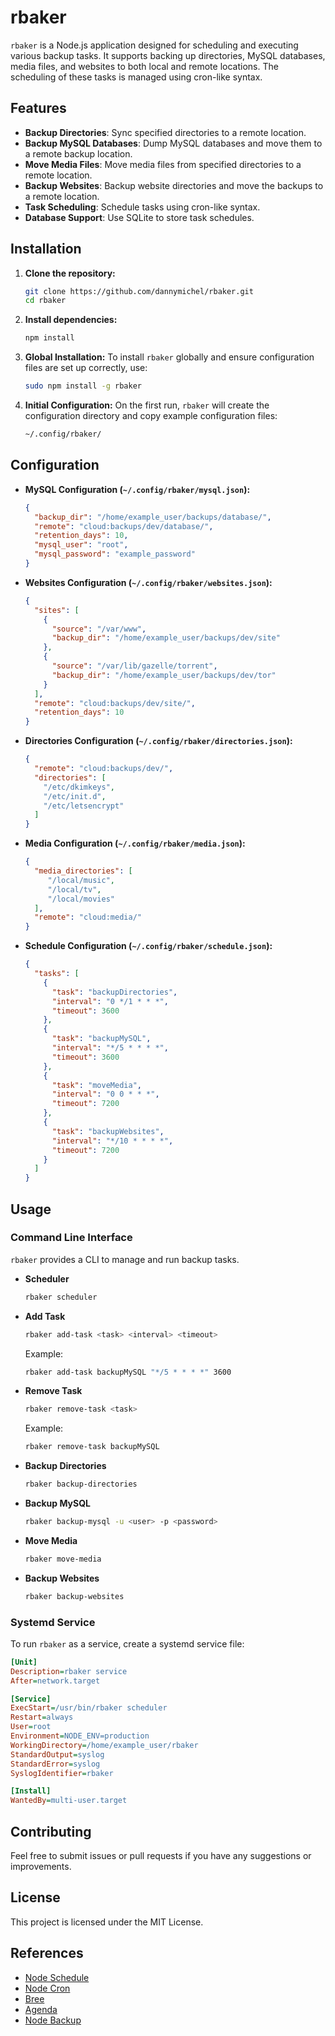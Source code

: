 # rbaker

`rbaker` is a Node.js application designed for scheduling and executing various backup tasks. It supports backing up directories, MySQL databases, media files, and websites to both local and remote locations. The scheduling of these tasks is managed using cron-like syntax.

## Features

- **Backup Directories**: Sync specified directories to a remote location.
- **Backup MySQL Databases**: Dump MySQL databases and move them to a remote backup location.
- **Move Media Files**: Move media files from specified directories to a remote location.
- **Backup Websites**: Backup website directories and move the backups to a remote location.
- **Task Scheduling**: Schedule tasks using cron-like syntax.
- **Database Support**: Use SQLite to store task schedules.

## Installation

1. **Clone the repository:**
    ```sh
    git clone https://github.com/dannymichel/rbaker.git
    cd rbaker
    ```

2. **Install dependencies:**
    ```sh
    npm install
    ```

3. **Global Installation:**
    To install `rbaker` globally and ensure configuration files are set up correctly, use:
    ```sh
    sudo npm install -g rbaker
    ```

4. **Initial Configuration:**
    On the first run, `rbaker` will create the configuration directory and copy example configuration files:
    ```sh
    ~/.config/rbaker/
    ```

## Configuration

- **MySQL Configuration (`~/.config/rbaker/mysql.json`):**
    ```json
    {
      "backup_dir": "/home/example_user/backups/database/",
      "remote": "cloud:backups/dev/database/",
      "retention_days": 10,
      "mysql_user": "root",
      "mysql_password": "example_password"
    }
    ```

- **Websites Configuration (`~/.config/rbaker/websites.json`):**
    ```json
    {
      "sites": [
        {
          "source": "/var/www",
          "backup_dir": "/home/example_user/backups/dev/site"
        },
        {
          "source": "/var/lib/gazelle/torrent",
          "backup_dir": "/home/example_user/backups/dev/tor"
        }
      ],
      "remote": "cloud:backups/dev/site/",
      "retention_days": 10
    }
    ```

- **Directories Configuration (`~/.config/rbaker/directories.json`):**
    ```json
    {
      "remote": "cloud:backups/dev/",
      "directories": [
        "/etc/dkimkeys",
        "/etc/init.d",
        "/etc/letsencrypt"
      ]
    }
    ```

- **Media Configuration (`~/.config/rbaker/media.json`):**
    ```json
    {
      "media_directories": [
         "/local/music",
         "/local/tv",
         "/local/movies"
      ],
      "remote": "cloud:media/"
    }
    ```

- **Schedule Configuration (`~/.config/rbaker/schedule.json`):**
    ```json
    {
      "tasks": [
        {
          "task": "backupDirectories",
          "interval": "0 */1 * * *",
          "timeout": 3600
        },
        {
          "task": "backupMySQL",
          "interval": "*/5 * * * *",
          "timeout": 3600
        },
        {
          "task": "moveMedia",
          "interval": "0 0 * * *",
          "timeout": 7200
        },
        {
          "task": "backupWebsites",
          "interval": "*/10 * * * *",
          "timeout": 7200
        }
      ]
    }
    ```

## Usage

### Command Line Interface

`rbaker` provides a CLI to manage and run backup tasks.

- **Scheduler**
    ```sh
    rbaker scheduler
    ```

- **Add Task**
    ```sh
    rbaker add-task <task> <interval> <timeout>
    ```
    Example:
    ```sh
    rbaker add-task backupMySQL "*/5 * * * *" 3600
    ```

- **Remove Task**
    ```sh
    rbaker remove-task <task>
    ```
    Example:
    ```sh
    rbaker remove-task backupMySQL
    ```

- **Backup Directories**
    ```sh
    rbaker backup-directories
    ```

- **Backup MySQL**
    ```sh
    rbaker backup-mysql -u <user> -p <password>
    ```

- **Move Media**
    ```sh
    rbaker move-media
    ```

- **Backup Websites**
    ```sh
    rbaker backup-websites
    ```

### Systemd Service

To run `rbaker` as a service, create a systemd service file:
```ini
[Unit]
Description=rbaker service
After=network.target

[Service]
ExecStart=/usr/bin/rbaker scheduler
Restart=always
User=root
Environment=NODE_ENV=production
WorkingDirectory=/home/example_user/rbaker
StandardOutput=syslog
StandardError=syslog
SyslogIdentifier=rbaker

[Install]
WantedBy=multi-user.target
```

## Contributing

Feel free to submit issues or pull requests if you have any suggestions or improvements.

## License

This project is licensed under the MIT License.

## References

- [Node Schedule](https://github.com/node-schedule/node-schedule)
- [Node Cron](https://github.com/node-cron/node-cron)
- [Bree](https://github.com/breejs/bree)
- [Agenda](https://github.com/agenda/agenda)
- [Node Backup](https://github.com/petersirka/node-backup)